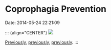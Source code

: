 Coprophagia Prevention
======================

Date: 2014-05-24 22:21:09

::: {align="CENTER"}
[![](http://www.jwz.org/images/bobjda0igaak5gj.jpg)](https://twitter.com/zdarsky/status/470284264890957824)

[Previously](http://www.jwz.org/blog/2012/05/monkey-butter/),
[previously](http://www.jwz.org/blog/2012/10/turtle-gargle-pissing/),
[previously](http://www.jwz.org/blog/2011/01/the-petals-fall-twice/).
:::

